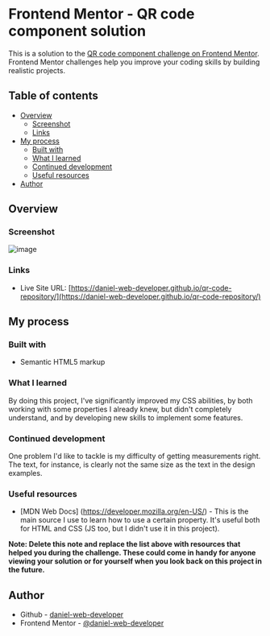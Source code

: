 # Frontend Mentor - QR code component solution

This is a solution to the [QR code component challenge on Frontend Mentor](https://www.frontendmentor.io/challenges/qr-code-component-iux_sIO_H). Frontend Mentor challenges help you improve your coding skills by building realistic projects. 

## Table of contents

- [Overview](#overview)
  - [Screenshot](#screenshot)
  - [Links](#links)
- [My process](#my-process)
  - [Built with](#built-with)
  - [What I learned](#what-i-learned)
  - [Continued development](#continued-development)
  - [Useful resources](#useful-resources)
- [Author](#author)

## Overview

### Screenshot

![image](https://user-images.githubusercontent.com/107224353/173139262-3f4ee1af-e8c4-43e0-a0a3-f68a297a2167.png)

### Links

- Live Site URL: [https://daniel-web-developer.github.io/qr-code-repository/](https://daniel-web-developer.github.io/qr-code-repository/)

## My process

### Built with

- Semantic HTML5 markup

### What I learned

By doing this project, I've significantly improved my CSS abilities, by both working with some properties I already knew, but didn't completely understand, and by developing new skills to implement some features.

### Continued development

One problem I'd like to tackle is my difficulty of getting measurements right. The text, for instance, is clearly not the same size as the text in the design examples.

### Useful resources

- [MDN Web Docs] (https://developer.mozilla.org/en-US/) - This is the main source I use to learn how to use a certain property. It's useful both for HTML and CSS (JS too, but I didn't use it in this project).


**Note: Delete this note and replace the list above with resources that helped you during the challenge. These could come in handy for anyone viewing your solution or for yourself when you look back on this project in the future.**

## Author

- Github - [daniel-web-developer](https://github.com/daniel-web-developer)
- Frontend Mentor - [@daniel-web-developer](https://www.frontendmentor.io/profile/daniel-web-developer)

